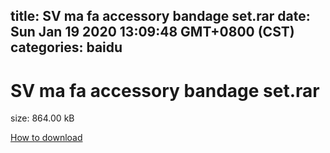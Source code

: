 
title: SV ma fa accessory bandage set.rar
date: Sun Jan 19 2020 13:09:48 GMT+0800 (CST)    
categories: baidu
---

# SV ma fa accessory bandage set.rar
size: 864.00 kB
 
 

[How to download](https://bpcam.bemobtrk.com/go/2ceec3aa-1ca2-46d6-b9ff-aaa5c184517c?jno=770)